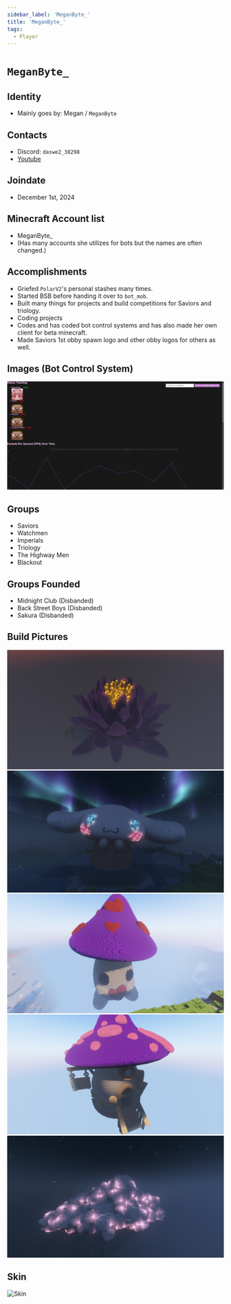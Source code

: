 ```yaml
---
sidebar_label: 'MeganByte_'
title: 'MeganByte_'
tags:
  - Player
---
```


# `MeganByte_`

## Identity
* Mainly goes by: Megan / `MeganByte`

## Contacts
* Discord: `daswe2_38298`
* [Youtube](https://www.youtube.com/@MeganByte-kc4vk)

## Joindate
* December 1st, 2024

## Minecraft Account list
* MeganByte_
* (Has many accounts she utilizes for bots but the names are often changed.)

## Accomplishments
* Griefed `PolarV2`'s personal stashes many times.
* Started BSB before handing it over to `bot_mob`.
* Built many things for projects and build competitions for Saviors and triology.
* Coding projects 
* Codes and has coded bot control systems and has also made her own client for beta minecraft.
* Made Saviors 1st obby spawn logo and other obby logos for others as well.


## Images (Bot Control System)
![bcs](../../static/img/players/meganbyte_/bot_control_system.png)

## Groups
* Saviors
* Watchmen
* Imperials
* Triology
* The Highway Men
* Blackout

## Groups Founded 
* Midnight Club (Disbanded) 
* Back Street Boys (Disbanded)
* Sakura (Disbanded)


## Build Pictures
![lotusbuild](../../static/img/players/meganbyte_/lotus_build.png)
![cinamonrollbuild](../../static/img/players/meganbyte_/cinnamonroll_build.png)
![mushyguybuild](../../static/img/players/meganbyte_/mushy_guy_with_heart_build.png)
![mushyhousebuild](../../static/img/players/meganbyte_/mushroom_house_build.png)
![cloudbuild](../../static/img/players/meganbyte_/cloud_build.png)

## Skin
![Skin](https://s.namemc.com/3d/skin/body.png?id=83007328f959b7f5&model=slim&width=100&height=200)